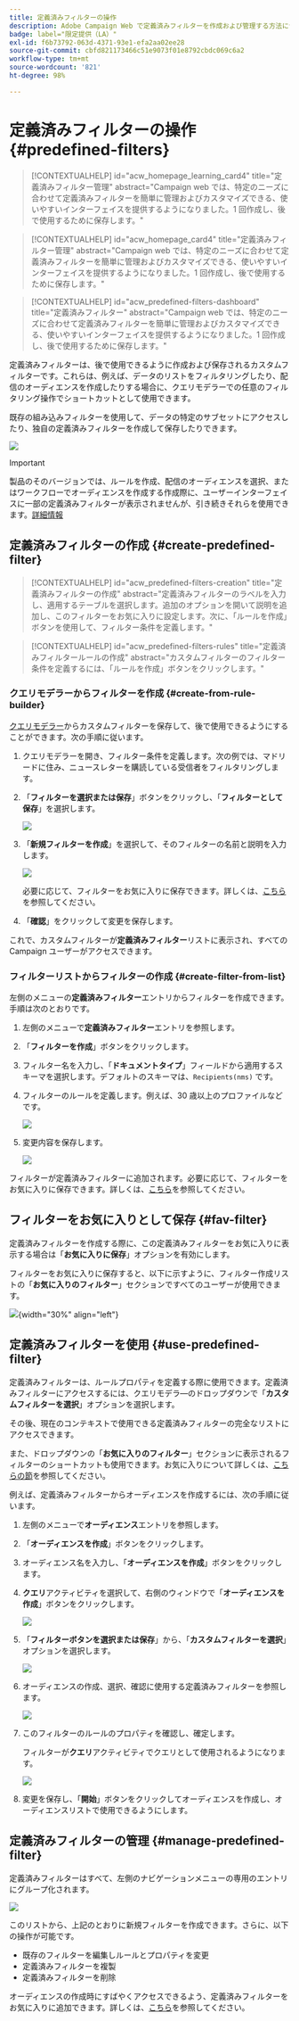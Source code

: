 ```yaml
---
title: 定義済みフィルターの操作
description: Adobe Campaign Web で定義済みフィルターを作成および管理する方法について説明します
badge: label="限定提供（LA）"
exl-id: f6b73792-063d-4371-93e1-efa2aa02ee28
source-git-commit: cbfd821173466c51e9073f01e8792cbdc069c6a2
workflow-type: tm+mt
source-wordcount: '821'
ht-degree: 98%

---
```


# 定義済みフィルターの操作 {#predefined-filters}

>[!CONTEXTUALHELP]
>id="acw_homepage_learning_card4"
>title="定義済みフィルター管理"
>abstract="Campaign web では、特定のニーズに合わせて定義済みフィルターを簡単に管理およびカスタマイズできる、使いやすいインターフェイスを提供するようになりました。1 回作成し、後で使用するために保存します。"


<!--TO REMOVE BELOW-->
>[!CONTEXTUALHELP]
>id="acw_homepage_card4"
>title="定義済みフィルター管理"
>abstract="Campaign web では、特定のニーズに合わせて定義済みフィルターを簡単に管理およびカスタマイズできる、使いやすいインターフェイスを提供するようになりました。1 回作成し、後で使用するために保存します。"

<!--TO REMOVE ABOVE-->


>[!CONTEXTUALHELP]
>id="acw_predefined-filters-dashboard"
>title="定義済みフィルター"
>abstract="Campaign web では、特定のニーズに合わせて定義済みフィルターを簡単に管理およびカスタマイズできる、使いやすいインターフェイスを提供するようになりました。1 回作成し、後で使用するために保存します。"

定義済みフィルターは、後で使用できるように作成および保存されるカスタムフィルターです。これらは、例えば、データのリストをフィルタリングしたり、配信のオーディエンスを作成したりする場合に、クエリモデラーでの任意のフィルタリング操作でショートカットとして使用できます。

既存の組み込みフィルターを使用して、データの特定のサブセットにアクセスしたり、独自の定義済みフィルターを作成して保存したりできます。

![](assets/predefined-filters-menu.png)

>[!IMPORTANT]
>
>製品のそのバージョンでは、ルールを作成、配信のオーディエンスを選択、またはワークフローでオーディエンスを作成する作成際に、ユーザーインターフェイスに一部の定義済みフィルターが表示されませんが、引き続きそれらを使用できます。[詳細情報](guardrails.md#predefined-filters-filters-guardrails-limitations)


## 定義済みフィルターの作成 {#create-predefined-filter}

>[!CONTEXTUALHELP]
>id="acw_predefined-filters-creation"
>title="定義済みフィルターの作成"
>abstract="定義済みフィルターのラベルを入力し、適用するテーブルを選択します。追加のオプションを開いて説明を追加し、このフィルターをお気に入りに設定します。次に、「ルールを作成」ボタンを使用して、フィルター条件を定義します。"

>[!CONTEXTUALHELP]
>id="acw_predefined-filters-rules"
>title="定義済みフィルタールールの作成"
>abstract="カスタムフィルターのフィルター条件を定義するには、「ルールを作成」ボタンをクリックします。"

### クエリモデラーからフィルターを作成 {#create-from-rule-builder}

[クエリモデラー](../query/query-modeler-overview.md)からカスタムフィルターを保存して、後で使用できるようにすることができます。次の手順に従います。

1. クエリモデラーを開き、フィルター条件を定義します。次の例では、マドリードに住み、ニュースレターを購読している受信者をフィルタリングします。
1. 「**フィルターを選択または保存**」ボタンをクリックし、「**フィルターとして保存**」を選択します。

   ![](assets/predefined-filters-save.png)

1. 「**新規フィルターを作成**」を選択して、そのフィルターの名前と説明を入力します。

   ![](assets/predefined-filters-save-filter.png)

   必要に応じて、フィルターをお気に入りに保存できます。詳しくは、[こちら](#fav-filter)を参照してください。

1. 「**確認**」をクリックして変更を保存します。

これで、カスタムフィルターが&#x200B;**定義済みフィルター**&#x200B;リストに表示され、すべての Campaign ユーザーがアクセスできます。


### フィルターリストからフィルターの作成 {#create-filter-from-list}

左側のメニューの&#x200B;**定義済みフィルター**&#x200B;エントリからフィルターを作成できます。手順は次のとおりです。

1. 左側のメニューで&#x200B;**定義済みフィルター**&#x200B;エントリを参照します。
1. 「**フィルターを作成**」ボタンをクリックします。
1. フィルター名を入力し、「**ドキュメントタイプ**」フィールドから適用するスキーマを選択します。デフォルトのスキーマは、`Recipients(nms)` です。


1. フィルターのルールを定義します。例えば、30 歳以上のプロファイルなどです。

   ![](assets/filter-30+.png)


1. 変更内容を保存します。

   ![](assets/new-filter.png)


フィルターが定義済みフィルターに追加されます。必要に応じて、フィルターをお気に入りに保存できます。詳しくは、[こちら](#fav-filter)を参照してください。


## フィルターをお気に入りとして保存 {#fav-filter}

定義済みフィルターを作成する際に、この定義済みフィルターをお気に入りに表示する場合は「**お気に入りに保存**」オプションを有効にします。


フィルターをお気に入りに保存すると、以下に示すように、フィルター作成リストの「**お気に入りのフィルター**」セクションですべてのユーザーが使用できます。

![](assets/predefined-filters-favorite.png){width="30%" align="left"}

## 定義済みフィルターを使用 {#use-predefined-filter}

定義済みフィルターは、ルールプロパティを定義する際に使用できます。定義済みフィルターにアクセスするには、クエリモデラ―のドロップダウンで「**カスタムフィルターを選択**」オプションを選択します。

その後、現在のコンテキストで使用できる定義済みフィルターの完全なリストにアクセスできます。

また、ドロップダウンの「**お気に入りのフィルター**」セクションに表示されるフィルターのショートカットも使用できます。お気に入りについて詳しくは、[こちらの節](#fav-filter)を参照してください。

例えば、定義済みフィルターからオーディエンスを作成するには、次の手順に従います。

1. 左側のメニューで&#x200B;**オーディエンス**&#x200B;エントリを参照します。
1. 「**オーディエンスを作成**」ボタンをクリックします。
1. オーディエンス名を入力し、「**オーディエンスを作成**」ボタンをクリックします。
1. **クエリ**&#x200B;アクティビティを選択して、右側のウィンドウで「**オーディエンスを作成**」ボタンをクリックします。

   ![](assets/build-audience-from-filter.png)

1. 「**フィルターボタンを選択または保存**」から、「**カスタムフィルターを選択**」オプションを選択します。

   ![](assets/build-audience-select-custom-filter.png)

1. オーディエンスの作成、選択、確認に使用する定義済みフィルターを参照します。

   ![](assets/build-audience-filter-list.png)

1. このフィルターのルールのプロパティを確認し、確定します。

   フィルターが&#x200B;**クエリ**&#x200B;アクティビティでクエリとして使用されるようになります。

   ![](assets/build-audience-confirm.png)

1. 変更を保存し、「**開始**」ボタンをクリックしてオーディエンスを作成し、オーディエンスリストで使用できるようにします。

## 定義済みフィルターの管理 {#manage-predefined-filter}

定義済みフィルターはすべて、左側のナビゲーションメニューの専用のエントリにグループ化されます。

![](assets/list-of-filters.png)

このリストから、上記のとおりに新規フィルターを作成できます。さらに、以下の操作が可能です。

* 既存のフィルターを編集しルールとプロパティを変更
* 定義済みフィルターを複製
* 定義済みフィルターを削除

オーディエンスの作成時にすばやくアクセスできるよう、定義済みフィルターをお気に入りに追加できます。詳しくは、[こちら](#fav-filter)を参照してください。

<!--
## Built-in predefined filters {#ootb-predefined-filter}

Campaign comes with a set of predefined filters, built from the client console. These filters can be used to define your audiences, and rules. They must not be modified.
-->
